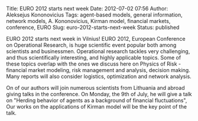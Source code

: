 Title: EURO 2012 starts next week
Date: 2012-07-02 07:56
Author: Aleksejus Kononovicius
Tags: agent-based models, general information, network models, A. Kononovicius, Kirman model, financial markets, conference, EURO
Slug: euro-2012-starts-next-week
Status: published

EURO
2012 starts next week in Vilnius! EURO 2012, European Conference on
Operational Research, is huge scientific event popular both among
scientists and businessmen. Operational research tackles very
challenging, and thus scientifically interesting, and highly applicable
topics. Some of these topics overlap with the ones we discuss here on
Physics of Risk - financial market modeling, risk management and
analysis, decision making. Many reports will also consider logistics,
optimization and network analysis.

On of our authors will join numerous scientists from Lithuania and
abroad giving talks in the conference. On Monday, the 9th of July, he
will give a talk on "Herding behavior of agents as a background of
financial fluctuations", Our works on the applications of Kirman model
will be the key point of the talk.
